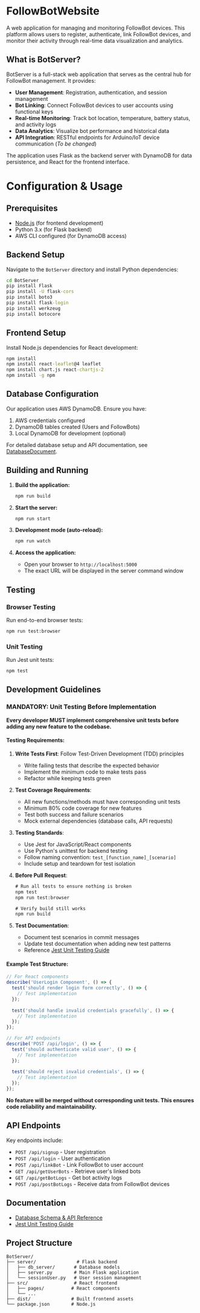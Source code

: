 # FollowBotWebsite
A web application for managing and monitoring FollowBot devices. This platform allows users to register, authenticate, link FollowBot devices, and monitor their activity through real-time data visualization and analytics.

## What is BotServer?

BotServer is a full-stack web application that serves as the central hub for FollowBot management. It provides:

- **User Management**: Registration, authentication, and session management
- **Bot Linking**: Connect FollowBot devices to user accounts using functional keys
- **Real-time Monitoring**: Track bot location, temperature, battery status, and activity logs
- **Data Analytics**: Visualize bot performance and historical data
- **API Integration**: RESTful endpoints for Arduino/IoT device communication (*To be changed*)

The application uses Flask as the backend server with DynamoDB for data persistence, and React for the frontend interface.

# Configuration & Usage

## Prerequisites

- [Node.js](https://nodejs.org/en/download) (for frontend development)
- Python 3.x (for Flask backend)
- AWS CLI configured (for DynamoDB access)

## Backend Setup

Navigate to the `BotServer` directory and install Python dependencies:

```cmd
cd BotServer
pip install Flask
pip install -U flask-cors
pip install boto3
pip install flask-login
pip install werkzeug
pip install botocore
```

## Frontend Setup

Install Node.js dependencies for React development:

```cmd
npm install
npm install react-leaflet@4 leaflet
npm install chart.js react-chartjs-2
npm install -g npm
```

## Database Configuration

Our application uses AWS DynamoDB. Ensure you have:

1. AWS credentials configured
2. DynamoDB tables created (Users and FollowBots)
3. Local DynamoDB for development (optional)

For detailed database setup and API documentation, see [DatabaseDocument](./Documentation/DatabaseDocument.md).

## Building and Running

1. **Build the application:**
   ```cmd
   npm run build
   ```

2. **Start the server:**
   ```cmd
   npm run start
   ```

3. **Development mode (auto-reload):**
   ```cmd
   npm run watch
   ```

4. **Access the application:**
   - Open your browser to `http://localhost:5000`
   - The exact URL will be displayed in the server command window

## Testing

### Browser Testing
Run end-to-end browser tests:
```cmd
npm run test:browser
```

### Unit Testing
Run Jest unit tests:
```cmd
npm test
```

## Development Guidelines

### MANDATORY: Unit Testing Before Implementation

**Every developer MUST implement comprehensive unit tests before adding any new feature to the codebase.**

#### Testing Requirements:

1. **Write Tests First**: Follow Test-Driven Development (TDD) principles
   - Write failing tests that describe the expected behavior
   - Implement the minimum code to make tests pass
   - Refactor while keeping tests green

2. **Test Coverage Requirements**:
   - All new functions/methods must have corresponding unit tests
   - Minimum 80% code coverage for new features
   - Test both success and failure scenarios
   - Mock external dependencies (database calls, API requests)

3. **Testing Standards**:
   - Use Jest for JavaScript/React components
   - Use Python's unittest for backend testing
   - Follow naming convention: `test_[function_name]_[scenario]`
   - Include setup and teardown for test isolation

4. **Before Pull Request**:
   ```cmd
   # Run all tests to ensure nothing is broken
   npm test
   npm run test:browser
   
   # Verify build still works
   npm run build
   ```

5. **Test Documentation**:
   - Document test scenarios in commit messages
   - Update test documentation when adding new test patterns
   - Reference [Jest Unit Testing Guide](./Documentation/JestUnitTesting.md)

#### Example Test Structure:
```javascript
// For React components
describe('UserLogin Component', () => {
  test('should render login form correctly', () => {
    // Test implementation
  });
  
  test('should handle invalid credentials gracefully', () => {
    // Test implementation
  });
});

// For API endpoints
describe('POST /api/login', () => {
  test('should authenticate valid user', () => {
    // Test implementation
  });
  
  test('should reject invalid credentials', () => {
    // Test implementation
  });
});
```

**No feature will be merged without corresponding unit tests. This ensures code reliability and maintainability.**

## API Endpoints

Key endpoints include:
- `POST /api/signup` - User registration
- `POST /api/login` - User authentication
- `POST /api/linkBot` - Link FollowBot to user account
- `GET /api/getUserBots` - Retrieve user's linked bots
- `GET /api/getBotLogs` - Get bot activity logs
- `POST /api/postBotLogs` - Receive data from FollowBot devices

## Documentation

- [Database Schema & API Reference](./Documentation/DatabaseDocument.md)
- [Jest Unit Testing Guide](./Documentation/JestUnitTesting.md)

## Project Structure

```
BotServer/
├── server/               # Flask backend
│   ├── db_server/       # Database models
│   ├── server.py        # Main Flask application
│   └── sessionUser.py   # User session management
├── src/                 # React frontend
│   ├── pages/          # React components
│   └── ...
├── dist/               # Built frontend assets
└── package.json        # Node.js
```
